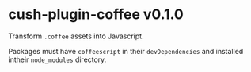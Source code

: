 # cush-plugin-coffee v0.1.0

Transform `.coffee` assets into Javascript.

Packages must have `coffeescript` in their `devDependencies` and installed intheir `node_modules` directory.
